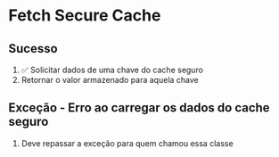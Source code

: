 # Fetch Secure Cache

## Sucesso
1. ✅ Solicitar dados de uma chave do cache seguro
2. Retornar o valor armazenado para aquela chave

## Exceção - Erro ao carregar os dados do cache seguro
1. Deve repassar a exceção para quem chamou essa classe